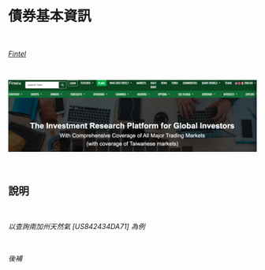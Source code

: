 # 債券基本資訊

<br>

_[Fintel](https://fintel.io/)_

<br>

![](images/img_34.png)

<br>

## 說明

<br>

_以查詢南加州天然氣 [US842434DA71] 為例_

<br>

_後補_